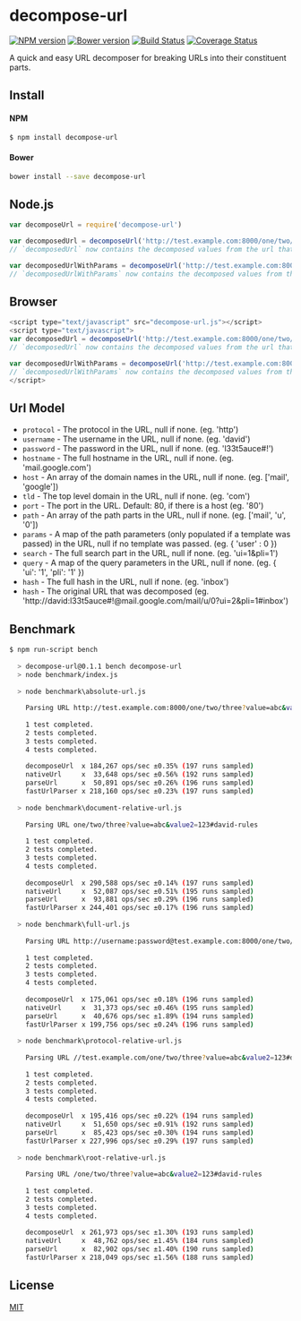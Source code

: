 # decompose-url

[![NPM version](https://badge.fury.io/js/decompose-url.svg)](http://badge.fury.io/js/decompose-url)
[![Bower version](https://badge.fury.io/bo/decompose-url.svg)](http://badge.fury.io/bo/decompose-url)
[![Build Status](https://travis-ci.org/DavidTPate/decompose-url.svg?branch=master)](https://travis-ci.org/DavidTPate/decompose-url)
[![Coverage Status](https://img.shields.io/coveralls/DavidTPate/decompose-url.svg?branch=master)](https://coveralls.io/r/DavidTPate/decompose-url)

A quick and easy URL decomposer for breaking URLs into their constituent parts.

## Install

#### NPM
```bash
$ npm install decompose-url
```

#### Bower
```bash
bower install --save decompose-url
```

## Node.js
```js
var decomposeUrl = require('decompose-url')

var decomposedUrl = decomposeUrl('http://test.example.com:8000/one/two/three?value=abc&value2=123#david-rules');
// `decomposedUrl` now contains the decomposed values from the url that was passed. See [Url](#url-model) for the structure.

var decomposedUrlWithParams = decomposeUrl('http://test.example.com:8000/one/two/three?value=abc&value2=123#david-rules', '/:value1/:value2/:value3');
// `decomposedUrlWithParams` now contains the decomposed values from the url that was passed and now decomposedUrlWithParams.params is populated with a map of the path parameters that were passed and their values. See [Url](#url-model) for the structure.
```

## Browser
```js
<script type="text/javascript" src="decompose-url.js"></script>
<script type="text/javascript">
var decomposedUrl = decomposeUrl('http://test.example.com:8000/one/two/three?value=abc&value2=123#david-rules');
// `decomposedUrl` now contains the decomposed values from the url that was passed. See [Url](#url-model) for the structure.

var decomposedUrlWithParams = decomposeUrl('http://test.example.com:8000/one/two/three?value=abc&value2=123#david-rules', '/:value1/:value2/:value3');
// `decomposedUrlWithParams` now contains the decomposed values from the url that was passed and now decomposedUrlWithParams.params is populated with a map of the path parameters that were passed and their values. See [Url](#url-model) for the structure.
</script>
```

## Url Model
* `protocol` - The protocol in the URL, null if none. (eg. 'http')
* `username` - The username in the URL, null if none. (eg. 'david')
* `password` - The password in the URL, null if none. (eg. 'l33t5auce#!')
* `hostname` - The full hostname in the URL, null if none. (eg. 'mail.google.com')
* `host` - An array of the domain names in the URL, null if none. (eg. ['mail', 'google'])
* `tld` - The top level domain in the URL, null if none. (eg. 'com')
* `port` - The port in the URL. Default: 80, if there is a host (eg. '80')
* `path` - An array of the path parts in the URL, null if none. (eg. ['mail', 'u', '0'])
* `params` - A map of the path parameters (only populated if a template was passed) in the URL, null if no template was passed. (eg. { 'user' : 0 })
* `search` - The full search part in the URL, null if none. (eg. 'ui=1&pli=1')
* `query` - A map of the query parameters in the URL, null if none. (eg. { 'ui': '1', 'pli': '1' })
* `hash` - The full hash in the URL, null if none. (eg. 'inbox')
* `hash` - The original URL that was decomposed (eg. 'http://david:l33t5auce#!@mail.google.com/mail/u/0?ui=2&pli=1#inbox')

## Benchmark
```bash
$ npm run-script bench
  
  > decompose-url@0.1.1 bench decompose-url
  > node benchmark/index.js
  
  > node benchmark\absolute-url.js
  
    Parsing URL http://test.example.com:8000/one/two/three?value=abc&value2=123#david-rules
  
    1 test completed.
    2 tests completed.
    3 tests completed.
    4 tests completed.
  
    decomposeUrl  x 184,267 ops/sec ±0.35% (197 runs sampled)
    nativeUrl     x  33,648 ops/sec ±0.56% (192 runs sampled)
    parseUrl      x  50,891 ops/sec ±0.26% (196 runs sampled)
    fastUrlParser x 218,160 ops/sec ±0.23% (197 runs sampled)
  
  > node benchmark\document-relative-url.js
  
    Parsing URL one/two/three?value=abc&value2=123#david-rules
  
    1 test completed.
    2 tests completed.
    3 tests completed.
    4 tests completed.
  
    decomposeUrl  x 290,588 ops/sec ±0.14% (197 runs sampled)
    nativeUrl     x  52,087 ops/sec ±0.51% (195 runs sampled)
    parseUrl      x  93,881 ops/sec ±0.29% (196 runs sampled)
    fastUrlParser x 244,401 ops/sec ±0.17% (196 runs sampled)
  
  > node benchmark\full-url.js
  
    Parsing URL http://username:password@test.example.com:8000/one/two/three?value=abc&value2=123#david-rules
  
    1 test completed.
    2 tests completed.
    3 tests completed.
    4 tests completed.
  
    decomposeUrl  x 175,061 ops/sec ±0.18% (196 runs sampled)
    nativeUrl     x  31,373 ops/sec ±0.46% (195 runs sampled)
    parseUrl      x  40,676 ops/sec ±1.89% (194 runs sampled)
    fastUrlParser x 199,756 ops/sec ±0.24% (196 runs sampled)
  
  > node benchmark\protocol-relative-url.js
  
    Parsing URL //test.example.com/one/two/three?value=abc&value2=123#david-rules
  
    1 test completed.
    2 tests completed.
    3 tests completed.
    4 tests completed.
  
    decomposeUrl  x 195,416 ops/sec ±0.22% (194 runs sampled)
    nativeUrl     x  51,650 ops/sec ±0.91% (192 runs sampled)
    parseUrl      x  85,423 ops/sec ±0.30% (194 runs sampled)
    fastUrlParser x 227,996 ops/sec ±0.29% (197 runs sampled)
  
  > node benchmark\root-relative-url.js
  
    Parsing URL /one/two/three?value=abc&value2=123#david-rules
  
    1 test completed.
    2 tests completed.
    3 tests completed.
    4 tests completed.
  
    decomposeUrl  x 261,973 ops/sec ±1.30% (193 runs sampled)
    nativeUrl     x  48,762 ops/sec ±1.45% (184 runs sampled)
    parseUrl      x  82,902 ops/sec ±1.40% (190 runs sampled)
    fastUrlParser x 218,049 ops/sec ±1.56% (188 runs sampled)
```

## License

  [MIT](LICENSE)